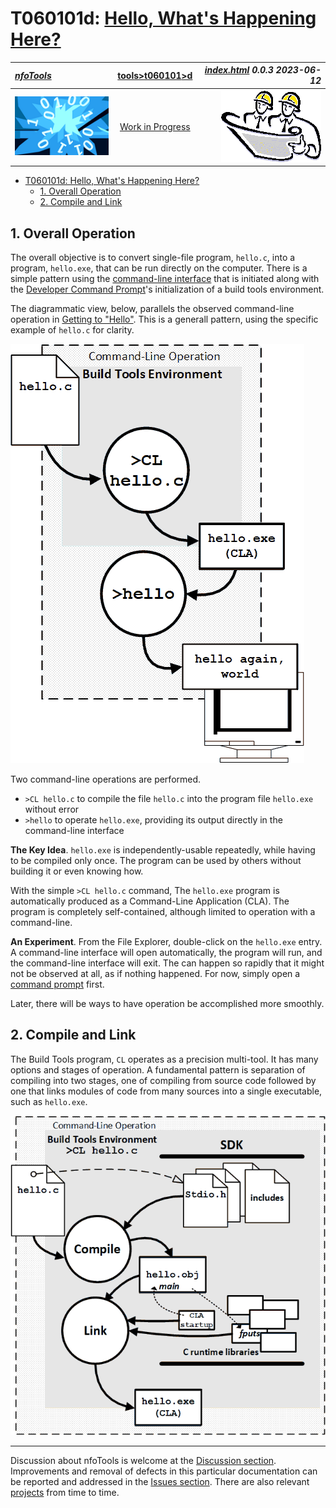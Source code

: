 <!-- index.md 0.0.3                 UTF-8                          2023-06-12
     ----1----|----2----|----3----|----4----|----5----|----6----|----7----|--*

                   T060101d: HELLO, WHAT'S HAPPENING HERE?
     -->

# T060101d: [Hello, What's Happening Here?](.)

| ***[nfoTools](../../../)*** | [tools](../../)[>t060101](../)[>d](.) | ***[index.html](index.html) 0.0.3 2023-06-12*** |
| :--                |       :-:          | --: |
| ![nfotools](../../../images/nfoWorks-2014-06-02-1702-LogoSmall.png) | [Work in Progress](T060101d.txt) | ![Hard Hat Area](../../../images/hardhat-logo.gif) |


- [T060101d: Hello, What's Happening Here?](#t060101d-hello-whats-happening-here)
  - [1. Overall Operation](#1-overall-operation)
  - [2. Compile and Link](#2-compile-and-link)

## 1. Overall Operation

The overall objective is to convert single-file program, `hello.c`,
into a program, `hello.exe`, that can be run directly on the computer.  There
is a simple pattern using the
[command-line interface](https://en.wikipedia.org/wiki/Command-line_interface)
that is initiated along with the
[Developer Command Prompt](https://learn.microsoft.com/en-us/visualstudio/ide/reference/command-prompt-powershell)'s
initialization of a build tools environment.

The diagrammatic view, below, parallels the observed command-line operation in
[Getting to "Hello"](../c/#62-customized-command-prompt-operation).  This is a
generall pattern, using the specific example of `hello.c` for clarity.

![Overall Operation](T060101d1-2023-06-11-0919-CL-Hello.png)

Two command-line operations are performed.

- `>CL hello.c` to compile the file `hello.c` into the program file
`hello.exe` without error
- `>hello` to operate `hello.exe`, providing its output directly in the
command-line interface

**The Key Idea**. `hello.exe` is independently-usable repeatedly, while having
to be compiled only once.  The program can be used by others without building
it or even knowing how.

With the simple `>CL hello.c` command, The `hello.exe` program is
automatically produced as a Command-Line Application (CLA).  The program is
completely self-contained, although limited to operation with a command-line.

**An Experiment**.  From the File Explorer, double-click on the `hello.exe`
entry.  A command-line interface will open automatically, the program will
run, and the command-line interface will exit.  The can happen so rapidly
that it might not be observed at all, as if nothing happened.  For now, simply
open a [command prompt](../../T060501/) first.

Later, there will be ways to have operation be accomplished more smoothly.

## 2. Compile and Link

The Build Tools program, `CL` operates as a precision multi-tool.  It has many
options and stages of operation.  A fundamental pattern is separation of
compiling into two stages, one of compiling from source code followed by one
that links modules of code from many sources into a single executable, such as
`hello.exe`.

![Compile+Link](T060101d2-2023-06-11-1545-Compile+Link.png)

---

Discussion about nfoTools is welcome at the
[Discussion section](https://github.com/orcmid/nfoTools/discussions).
Improvements and removal of defects in this particular documentation can be
reported and addressed in the
[Issues section](https://github.com/orcmid/nfoTools/issues).  There are also
relevant [projects](https://github.com/orcmid/nfoTools/projects?type=classic)
from time to time.

<!-- ----1----|----2----|----3----|----4----|----5----|----6----|----7----|--*

     0.0.3 2023-06-12T20:20Z Touchup, starting "2. Compile and Link"
     0.0.2 2023-06-11T16:48Z Improve with "1. Overall Operation" redrawn
     0.0.1 2023-06-08T20:41Z Add "The Simple Process" draft section
     0.0.0 2023-06-07T19:38Z Placeholder morphed from 0.1.0 T060101c index.md


                *** end of docs/tools/T060101/d/index.md ***
     -->
